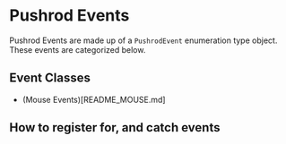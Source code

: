 # Pushrod Events

Pushrod Events are made up of a `PushrodEvent` enumeration type object.  These events are categorized
below.

## Event Classes

- (Mouse Events)[README_MOUSE.md]

## How to register for, and catch events
